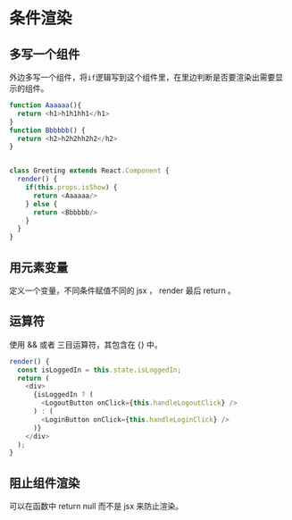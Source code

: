 # 条件渲染

## 多写一个组件
外边多写一个组件，将`if`逻辑写到这个组件里，在里边判断是否要渲染出需要显示的组件。
```js
function Aaaaaa(){
  return <h1>h1h1hh1</h1>
}
function Bbbbbb() {
  return <h2>h2h2hh2h2</h2>
}


class Greeting extends React.Component {
  render() {
    if(this.props.isShow) {
      return <Aaaaaa/>
    } else {
      return <Bbbbbb/>
    }
  }
}
```

## 用元素变量
定义一个变量，不同条件赋值不同的 jsx ， render 最后 return 。

## 运算符
使用 && 或者 三目运算符，其包含在 {} 中。
```js
render() {
  const isLoggedIn = this.state.isLoggedIn;
  return (
    <div>
      {isLoggedIn ? (
        <LogoutButton onClick={this.handleLogoutClick} />
      ) : (
        <LoginButton onClick={this.handleLoginClick} />
      )}
    </div>
  );
}
```

## 阻止组件渲染
可以在函数中 return null 而不是 jsx 来防止渲染。